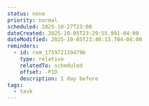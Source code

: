 ```yaml
---
status: none
priority: normal
scheduled: 2025-10-27T23:00
dateCreated: 2025-10-05T23:29:55.991-04:00
dateModified: 2025-10-05T23:40:13.784-04:00
reminders:
  - id: rem_1759721394796
    type: relative
    relatedTo: scheduled
    offset: -P1D
    description: 1 day before
tags:
  - task
---
```


